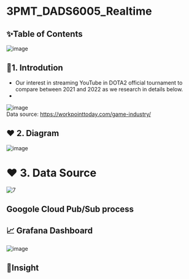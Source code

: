 # 3PMT_DADS6005_Realtime
## ✨Table of Contents
![image](https://user-images.githubusercontent.com/39288060/212537389-56761659-0d8c-4a3b-a202-3092eef83be2.png)

## 🎯1. Introdution
- Our interest in streaming YouTube in DOTA2 official tournament to compare between 2021 and 2022 as we research in details below.
- 
![image](https://user-images.githubusercontent.com/39288060/212537495-eb4e20a2-632e-4220-b76d-cdb88d6f0316.png)
</br> Data source: https://workpointtoday.com/game-industry/

## ❤️ 2. Diagram 
![image](https://user-images.githubusercontent.com/39288060/212538126-30cc640c-272b-4ad9-9ee8-0c056516c1bb.png)

# ❤️ 3. Data Source

![7](https://user-images.githubusercontent.com/97785411/212541279-77c4abc9-fa04-478d-8e8b-4a8425a2e9a7.jpg)



## Googole Cloud Pub/Sub process

## 📈 Grafana Dashboard
![image](https://user-images.githubusercontent.com/39288060/212538052-f62dba47-1545-44a6-b75c-692dc46fd46f.png)

## 🔦Insight

